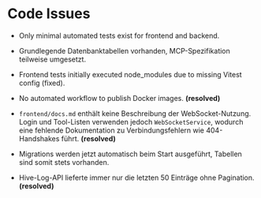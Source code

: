 # Code Issues

- Only minimal automated tests exist for frontend and backend.
- Grundlegende Datenbanktabellen vorhanden, MCP-Spezifikation teilweise umgesetzt.
- Frontend tests initially executed node_modules due to missing Vitest config (fixed).
- No automated workflow to publish Docker images. **(resolved)**

- `frontend/docs.md` enthält keine Beschreibung der WebSocket-Nutzung. Login und Tool-Listen verwenden jedoch `WebSocketService`, wodurch eine fehlende Dokumentation zu Verbindungsfehlern wie 404-Handshakes führt. **(resolved)**
- Migrations werden jetzt automatisch beim Start ausgeführt, Tabellen sind somit stets vorhanden.
- Hive-Log-API lieferte immer nur die letzten 50 Einträge ohne Pagination. **(resolved)**
